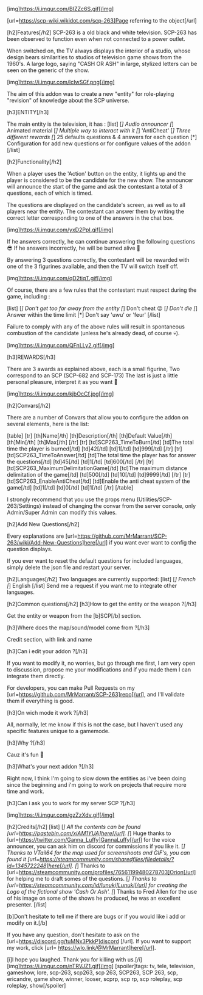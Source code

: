 [img]https://i.imgur.com/BIZZc6S.gif[/img]

[url=https://scp-wiki.wikidot.com/scp-263]Page referring to the object[/url]

[h2]Features[/h2]
SCP-263 is a old black and white television.
SCP-263 has been observed to function even when not connected to a power outlet.

When switched on, the TV always displays the interior of a studio, whose design bears similarities to studios of television game shows from the 1960's.
A large logo, saying "CASH OR ASH" in large, stylized letters can be seen on the generic of the show.

[img]https://i.imgur.com/lcIwSGf.png[/img]

The aim of this addon was to create a new "entity" for role-playing "revision" of knowledge about the SCP universe.

[h3]ENTITY[/h3]

The main entity is the television, it has :
[list]
[*]  Audio announcer
[*]  Animated material
[*]  Multiple way to interact with it 
[*]  'AntiCheat'
[*]  Three different rewards
[*]  25 defaults questions & 4 answers for each question
[*]  Configuration for add new questions or for configure values of the addon
[/list]

[h2]Functionality[/h2]

When a player uses the 'Action' button on the entity, it lights up and the player is considered to be the candidate for the new show.
The announcer will announce the start of the game and ask the contestant a total of 3 questions, each of which is timed.

The questions are displayed on the candidate's screen, as well as to all players near the entity.
The contestant can answer them by writing the correct letter corresponding to one of the answers in the chat box.

[img]https://i.imgur.com/yxD2PpI.gif[/img]

If he answers correctly, he can continue answering the following questions 😎
If he answers incorrectly, he will be burned alive 🥵

By answering 3 questions correctly, the contestant will be rewarded with one of the 3 figurines available, and then the TV will switch itself off.

[img]https://i.imgur.com/qD2tiqT.gif[/img]

Of course, there are a few rules that the contestant must respect during the game, including :

[list]
[*]  Don't get too far away from the entity
[*]  Don't cheat 😡
[*]  Don't die
[*]  Answer within the time limit
[*]  Don't say 'uwu' or 'feur'
[/list]

Failure to comply with any of the above rules will result in spontaneous combustion of the candidate (unless he's already dead, of course 💀).

[img]https://i.imgur.com/QFnLLy2.gif[/img]

[h3]REWARDS[/h3]

There are 3 awards as explained above, each is a small figurine,
Two correspond to an SCP (SCP-682 and SCP-173)
The last is just a little personal pleasure, interpret it as you want 🙂

[img]https://i.imgur.com/kjbOcCf.jpg[/img]

[h2]Convars[/h2]

There are a number of Convars that allow you to configure the addon on several elements, here is the list:


[table]
[tr]
[th]Name[/th]
[th]Description[/th]
[th]Default Value[/th]
[th]Min[/th]
[th]Max[/th]
[/tr]
[tr]
[td]SCP263_TimeToBurn[/td]
[td]The total time the player is burned[/td]
[td]42[/td]
[td]1[/td]
[td]999[/td]
[/tr]
[tr]
[td]SCP263_TimeToAnswer[/td]
[td]The total time the player has for answer the questions[/td]
[td]45[/td]
[td]1[/td]
[td]600[/td]
[/tr]
[tr]
[td]SCP263_MaximumDelimitationGame[/td]
[td]The maximum distance delimitation of the game[/td]
[td]500[/td]
[td]10[/td]
[td]9999[/td]
[/tr]
[tr]
[td]SCP263_EnableAntiCheat[/td]
[td]Enable the anti cheat system of the game[/td]
[td]1[/td]
[td]0[/td]
[td]1[/td]
[/tr]
[/table]

I strongly recommend that you use the props menu (Utilities/SCP-263/Settings) instead of changing the convar from the server console, only Admin/Super Admin can modify this values.

[h2]Add New Questions[/h2]

Every explanations are [url=https://github.com/MrMarrant/SCP-263/wiki/Add-New-Questions]here[/url] if you want ever want to config the question displays.

If you ever want to reset the default questions for included languages, simply delete the json file and restart your server.

[h2]Languages[/h2]
Two languages are currently supported:
[list]
[*]  French
[*]  English
[/list]
Send me a request if you want me to integrate other languages.

[h2]Common questions[/h2]
[h3]How to get the entity or the weapon ?[/h3]

Get the entity or weapon from the [b]SCP[/b] section.

[h3]Where does the map/sound/model come from ?[/h3]

Credit section, with link and name

[h3]Can i edit your addon ?[/h3]

If you want to modify it, no worries, but go through me first, I am very open to discussion, propose me your modifications and if you made them I can integrate them directly.

For developers, you can make Pull Requests on my [url=https://github.com/MrMarrant/SCP-263]repo[/url], and I'll validate them if everything is good. 

[h3]On wich mode it work ?[/h3]

All, normally, let me know if this is not the case, but I haven't used any specific features unique to a gamemode.

[h3]Why ?[/h3]

Cauz it's fun 🤡

[h3]What's your next addon ?[/h3]

Right now, I think I'm going to slow down the entities as i've been doing since the beginning and i'm going to work on projects that require more time and work.

[h3]Can i ask you to work for my server SCP ?[/h3]

[img]https://i.imgur.com/gzZzXdv.gif[/img]


[h2]Credits[/h2]
[list]
[*] All the contents can be found [url=https://pastebin.com/xiAM1YUA]here[/url].
[*] Huge thanks to [url=https://twitter.com/Ganna_Luffy]GannaLuffy[/url] for the voice announcer, you can ask him on discord for commissions if you like it.
[*] Thanks to VTail64 for the map used for screenshoots and GIF's, you can found it [url=https://steamcommunity.com/sharedfiles/filedetails/?id=1345722248]here[/url].
[*] Thanks to [url=https://steamcommunity.com/profiles/76561199480278703]Orion[/url] for helping me to draft somes of the questions.
[*] Thanks to [url=https://steamcommunity.com/id/lunuki]Lunuki[/url] for creating the Logo of the fictional show 'Cash Or Ash'.
[*] Thanks to Fred Allen for the use of his image on some of the shows he produced, he was an excellent presenter.
[/list]


[b]Don't hesitate to tell me if there are bugs or if you would like i add or modify on it.[/b]

If you have any question, don't hesitate to ask on the [url=https://discord.gg/tuMNx3PkkP]discord [/url].
If you want to support my work, click [url= https://wlo.link/@MrMarrant]here[/url].


[i]I hope you laughed. Thank you for killing with us.[/i]
[img]https://i.imgur.com/nTRVJZ1.gif[/img]
[spoiler]tags: tv, tele, television, gameshow, lore, scp-263, scp263, scp 263, SCP263, SCP 263, scp, ericandre, game show, winner, looser, scprp, scp rp, scp roleplay, scp roleplay, show[/spoiler]